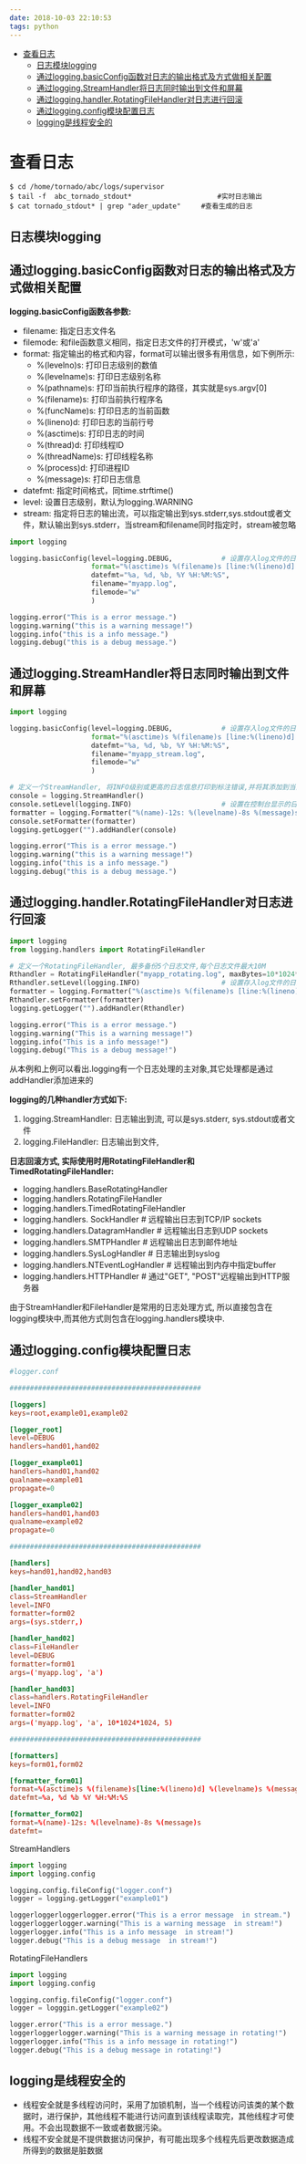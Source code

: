 ```yaml
---
date: 2018-10-03 22:10:53
tags: python
---
```

- [查看日志](#%E6%9F%A5%E7%9C%8B%E6%97%A5%E5%BF%97)
  - [日志模块logging](#%E6%97%A5%E5%BF%97%E6%A8%A1%E5%9D%97logging)
  - [通过logging.basicConfig函数对日志的输出格式及方式做相关配置](#%E9%80%9A%E8%BF%87loggingbasicConfig%E5%87%BD%E6%95%B0%E5%AF%B9%E6%97%A5%E5%BF%97%E7%9A%84%E8%BE%93%E5%87%BA%E6%A0%BC%E5%BC%8F%E5%8F%8A%E6%96%B9%E5%BC%8F%E5%81%9A%E7%9B%B8%E5%85%B3%E9%85%8D%E7%BD%AE)
  - [通过logging.StreamHandler将日志同时输出到文件和屏幕](#%E9%80%9A%E8%BF%87loggingStreamHandler%E5%B0%86%E6%97%A5%E5%BF%97%E5%90%8C%E6%97%B6%E8%BE%93%E5%87%BA%E5%88%B0%E6%96%87%E4%BB%B6%E5%92%8C%E5%B1%8F%E5%B9%95)
  - [通过logging.handler.RotatingFileHandler对日志进行回滚](#%E9%80%9A%E8%BF%87logginghandlerRotatingFileHandler%E5%AF%B9%E6%97%A5%E5%BF%97%E8%BF%9B%E8%A1%8C%E5%9B%9E%E6%BB%9A)
  - [通过logging.config模块配置日志](#%E9%80%9A%E8%BF%87loggingconfig%E6%A8%A1%E5%9D%97%E9%85%8D%E7%BD%AE%E6%97%A5%E5%BF%97)
  - [logging是线程安全的](#logging%E6%98%AF%E7%BA%BF%E7%A8%8B%E5%AE%89%E5%85%A8%E7%9A%84)

<!-- more -->

# 查看日志

```shell
$ cd /home/tornado/abc/logs/supervisor
$ tail -f  abc_tornado_stdout*                     #实时日志输出
$ cat tornado_stdout* | grep "ader_update"     #查看生成的日志 
```

## 日志模块logging

## 通过logging.basicConfig函数对日志的输出格式及方式做相关配置

**logging.basicConfig函数各参数:**

- filename: 指定日志文件名
- filemode: 和file函数意义相同，指定日志文件的打开模式，'w'或'a'
- format: 指定输出的格式和内容，format可以输出很多有用信息，如下例所示:
    - %(levelno)s: 打印日志级别的数值
    - %(levelname)s: 打印日志级别名称
    - %(pathname)s: 打印当前执行程序的路径，其实就是sys.argv[0]
    - %(filename)s: 打印当前执行程序名
    - %(funcName)s: 打印日志的当前函数
    - %(lineno)d: 打印日志的当前行号
    - %(asctime)s: 打印日志的时间
    - %(thread)d: 打印线程ID
    - %(threadName)s: 打印线程名称
    - %(process)d: 打印进程ID
    - %(message)s: 打印日志信息
- datefmt: 指定时间格式，同time.strftime()
- level: 设置日志级别，默认为logging.WARNING
- stream: 指定将日志的输出流，可以指定输出到sys.stderr,sys.stdout或者文件，默认输出到sys.stderr，当stream和filename同时指定时，stream被忽略

```python
import logging

logging.basicConfig(level=logging.DEBUG,            # 设置存入log文件的日志级别
                    format="%(asctime)s %(filename)s [line:%(lineno)d] %(levelname)s %(message)s",
                    datefmt="%a, %d, %b, %Y %H:%M:%S",
                    filename="myapp.log",
                    filemode="w"
                    )

logging.error("This is a error message.")
logging.warning("this is a warning message!")
logging.info("this is a info message.")
logging.debug("this is a debug message.")
```

## 通过logging.StreamHandler将日志同时输出到文件和屏幕

```python
import logging

logging.basicConfig(level=logging.DEBUG,            # 设置存入log文件的日志级别
                    format="%(asctime)s %(filename)s [line:%(lineno)d] %(levelname)s %(message)s",
                    datefmt="%a, %d, %b, %Y %H:%M:%S",
                    filename="myapp_stream.log",
                    filemode="w"
                    )

# 定义一个StreamHandler, 将INFO级别或更高的日志信息打印到标注错误,并将其添加到当前的日志处理对象
console = logging.StreamHandler()
console.setLevel(logging.INFO)                      # 设置在控制台显示的日志级别
formatter = logging.Formatter("%(name)-12s: %(levelname)-8s %(message)s")
console.setFormatter(formatter)
logging.getLogger("").addHandler(console)

logging.error("This is a error message.")
logging.warning("this is a warning message!")
logging.info("this is a info message.")
logging.debug("this is a debug message.")
```

## 通过logging.handler.RotatingFileHandler对日志进行回滚

```python
import logging
from logging.handlers import RotatingFileHandler

# 定义一个RotatingFileHandler, 最多备份5个日志文件,每个日志文件最大10M
Rthandler = RotatingFileHandler("myapp_rotating.log", maxBytes=10*1024*1024, backupCount=5)
Rthandler.setLevel(logging.INFO)                    # 设置存入log文件的日志级别
formatter = logging.Formatter("%(asctime)s %(filename)s [line:%(lineno)d] %(levelname)s %(message)s")
Rthandler.setFormatter(formatter)
logging.getLogger("").addHandler(Rthandler)

logging.error("This is a error message.")
logging.warning("This is a warning message!")
logging.info("This is a info message!")
logging.debug("This is a debug message!")
```

从本例和上例可以看出.logging有一个日志处理的主对象,其它处理都是通过addHandler添加进来的

**logging的几种handler方式如下:**

1. logging.StreamHandler: 日志输出到流, 可以是sys.stderr, sys.stdout或者文件
2. logging.FileHandler: 日志输出到文件, 

**日志回滚方式, 实际使用时用RotatingFileHandler和TimedRotatingFileHandler:**

- logging.handlers.BaseRotatingHandler
- logging.handlers.RotatingFileHandler
- logging.handlers.TimedRotatingFileHandler
- logging.handlers. SockHandler                 # 远程输出日志到TCP/IP sockets
- logging.handlers.DatagramHandler              # 远程输出日志到UDP sockets
- logging.handlers.SMTPHandler                  # 远程输出日志到邮件地址
- logging.handlers.SysLogHandler                # 日志输出到syslog
- logging.handlers.NTEventLogHandler            # 远程输出到内存中指定buffer
- logging.handlers.HTTPHandler                  # 通过"GET", "POST"远程输出到HTTP服务器

由于StreamHandler和FileHandler是常用的日志处理方式, 所以直接包含在logging模块中,而其他方式则包含在logging.handlers模块中.

## 通过logging.config模块配置日志

```conf
#logger.conf

###############################################

[loggers]
keys=root,example01,example02

[logger_root]
level=DEBUG
handlers=hand01,hand02

[logger_example01]
handlers=hand01,hand02
qualname=example01
propagate=0

[logger_example02]
handlers=hand01,hand03
qualname=example02
propagate=0

###############################################

[handlers]
keys=hand01,hand02,hand03

[handler_hand01]
class=StreamHandler
level=INFO
formatter=form02
args=(sys.stderr,)

[handler_hand02]
class=FileHandler
level=DEBUG
formatter=form01
args=('myapp.log', 'a')

[handler_hand03]
class=handlers.RotatingFileHandler
level=INFO
formatter=form02
args=('myapp.log', 'a', 10*1024*1024, 5)

###############################################

[formatters]
keys=form01,form02

[formatter_form01]
format=%(asctime)s %(filename)s[line:%(lineno)d] %(levelname)s %(message)s
datefmt=%a, %d %b %Y %H:%M:%S

[formatter_form02]
format=%(name)-12s: %(levelname)-8s %(message)s
datefmt=
```
StreamHandlers
```python
import logging
import logging.config

logging.config.fileConfig("logger.conf")
logger = logging.getLogger("example01")

loggerloggerloggerlogger.error("This is a error message  in stream.")
loggerloggerlogger.warning("This is a warning message  in stream!")
loggerlogger.info("This is a info message  in stream!")
logger.debug("This is a debug message  in stream!")
```

RotatingFileHandlers
```python
import logging
import logging.config

logging.config.fileConfig("logger.conf")
logger = logggin.getLogger("example02")

logger.error("This is a error message.")
loggerloggerlogger.warning("This is a warning message in rotating!")
loggerlogger.info("This is a info message in rotating!")
logger.debug("This is a debug message in rotating!")
```

## logging是线程安全的

- 线程安全就是多线程访问时，采用了加锁机制，当一个线程访问该类的某个数据时，进行保护，其他线程不能进行访问直到该线程读取完，其他线程才可使用。不会出现数据不一致或者数据污染。
- 线程不安全就是不提供数据访问保护，有可能出现多个线程先后更改数据造成所得到的数据是脏数据
